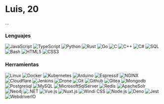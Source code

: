 <!--
**LuisGaxiola/LuisGaxiola** is a ✨ _special_ ✨ repository because its `README.md` (this file) appears on your GitHub profile.

Here are some ideas to get you started:

- 🔭 I’m currently working on ...
- 🌱 I’m currently learning ...
- 👯 I’m looking to collaborate on ...
- 🤔 I’m looking for help with ...
- 💬 Ask me about ...
- 📫 How to reach me: ...
- 😄 Pronouns: ...
- ⚡ Fun fact: ...
-->

# Luis, 20
...

### Lenguajes
![JavaScript](https://img.shields.io/badge/-JavaScript-000?&logo=JavaScript)
![TypeScript](https://img.shields.io/badge/-TypeScript-000?&logo=TypeScript)
![Python](https://img.shields.io/badge/-Python-000?&logo=Python)
![Rust](https://img.shields.io/badge/-Rust-000?&logo=Rust)
![Go](https://img.shields.io/badge/-Go-000?&logo=Go)
![C](https://img.shields.io/badge/-C-000?&logo=C)
![C++](https://img.shields.io/badge/-C++-000?&logo=c%2b%2b)
![C#](https://img.shields.io/badge/-C%23-000?&logo=csharp)
![SQL](https://img.shields.io/badge/-SQL-000)
![Bash](https://img.shields.io/badge/-Bash-000?&logo=gnubash)
![HTML5](https://img.shields.io/badge/-HTML5-000?&logo=html5)
![CSS3](https://img.shields.io/badge/-CSS3-000?&logo=css3)

### Herramientas
![Linux](https://img.shields.io/badge/-Linux-000?&logo=Linux)
![Docker](https://img.shields.io/badge/-Docker-000?&logo=docker)
![Kubernetes](https://img.shields.io/badge/-Kubernetes-000?&logo=kubernetes)
![Arduino](https://img.shields.io/badge/-Arduino-000?&logo=arduino)
![Espressif](https://img.shields.io/badge/-Espressif-000?&logo=espressif)
![NGINX](https://img.shields.io/badge/-NGINX-000?&logo=nginx)
![Cloudflare](https://img.shields.io/badge/-Cloudflare-000?&logo=cloudflare)
![Jenkins](https://img.shields.io/badge/-Jenkins-000?&logo=jenkins)
![Drone](https://img.shields.io/badge/-Drone-000?&logo=drone)
![Git](https://img.shields.io/badge/-Git-000?&logo=Git)
![Github](https://img.shields.io/badge/-Github-000?&logo=Github)
![Gitea](https://img.shields.io/badge/-Gitea-000?&logo=Gitea)
![Mongodb](https://img.shields.io/badge/-Mongodb-000?&logo=Mongodb)
![Postgresql](https://img.shields.io/badge/-Postgresql-000?&logo=Postgresql)
![MySQL](https://img.shields.io/badge/-MySQL-000?&logo=mysql)
![MicrosoftSqlServer](https://img.shields.io/badge/-Microsoft%20SQL%20Server-000?&logo=microsoftsqlserver)
![Redis](https://img.shields.io/badge/-Redis-000?&logo=Redis)
![ApacheSolr](https://img.shields.io/badge/-Apache%20Solr-000?&logo=apachesolr)
![Neo4j](https://img.shields.io/badge/-Neo4j-000?&logo=neo4j)
![.NET](https://img.shields.io/badge/-.NET-000?&logo=dotnet)
![Vue.js](https://img.shields.io/badge/-Vue.js-000?&logo=vuedotjs)
![Nuxt.js](https://img.shields.io/badge/-Nuxt.js-000?&logo=nuxtdotjs)
![Windi CSS](https://img.shields.io/badge/-Windi%20CSS-000?&logo=windicss)
![Node.js](https://img.shields.io/badge/-Node.js-000?&logo=node.js)
![Deno](https://img.shields.io/badge/-Deno-000?&logo=deno)
![Jest](https://img.shields.io/badge/-Jest-000?&logo=jest)
![WebdriverIO](https://img.shields.io/badge/-WebdriverIO-000?&logo=webdriverio)
